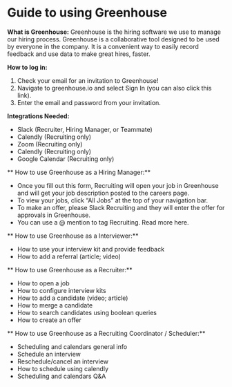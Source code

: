# Guide to using Greenhouse

**What is Greenhouse:** Greenhouse is the hiring software we use to manage our hiring process.
Greenhouse is a collaborative tool designed to be used by everyone in the company. It is a convenient way to easily record feedback and use data to make great hires, faster.

**How to log in:**
1. Check your email for an invitation to Greenhouse!
2. Navigate to greenhouse.io and select Sign In (you can also click this link).
3. Enter the email and password from your invitation.

**Integrations Needed:** 
- Slack (Recruiter, Hiring Manager, or Teammate) 
- Calendly (Recruiting only) 
- Zoom (Recruiting only)
- Calendly (Recruiting only)
- Google Calendar (Recruiting only)

** How to use Greenhouse as a Hiring Manager:** 
- Once you fill out this form, Recruiting will open your job in Greenhouse and will get your job description posted to the careers page. 
- To view your jobs, click “All Jobs” at the top of your navigation bar.
- To make an offer, please Slack Recruiting and they will enter the offer for approvals in Greenhouse.
- You can use a @ mention to tag Recruiting.  Read more here. 

** How to use Greenhouse as a Interviewer:** 
- How to use your interview kit and provide feedback
- How to add a referral (article; video)

** How to use Greenhouse as a Recruiter:** 
- How to open a job
- How to configure interview kits
- How to add a candidate (video; article) 
- How to merge a candidate 
- How to search candidates using boolean queries 
- How to create an offer

** How to use Greenhouse as a Recruiting Coordinator / Scheduler:** 
- Scheduling and calendars general info
- Schedule an interview
- Reschedule/cancel an interview
- How to schedule using calendly
- Scheduling and calendars Q&A
